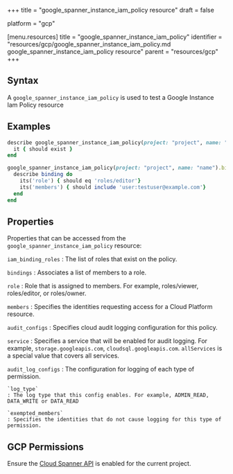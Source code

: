 +++
title = "google_spanner_instance_iam_policy resource"
draft = false

platform = "gcp"

[menu.resources]
    title = "google_spanner_instance_iam_policy"
    identifier = "resources/gcp/google_spanner_instance_iam_policy.md google_spanner_instance_iam_policy resource"
    parent = "resources/gcp"
+++

## Syntax

A `google_spanner_instance_iam_policy` is used to test a Google Instance Iam Policy resource

## Examples

```ruby
describe google_spanner_instance_iam_policy(project: "project", name: "name") do
  it { should exist }
end

google_spanner_instance_iam_policy(project: "project", name: "name").bindings.each do |binding|
  describe binding do
    its('role') { should eq 'roles/editor'}
    its('members') { should include 'user:testuser@example.com'}
  end
end
```

## Properties

Properties that can be accessed from the `google_spanner_instance_iam_policy` resource:

`iam_binding_roles`
: The list of roles that exist on the policy.

`bindings`
: Associates a list of members to a role.

  `role`
  : Role that is assigned to members. For example, roles/viewer, roles/editor, or roles/owner.

  `members`
  : Specifies the identities requesting access for a Cloud Platform resource.

`audit_configs`
: Specifies cloud audit logging configuration for this policy.

  `service`
  : Specifies a service that will be enabled for audit logging. For example, `storage.googleapis.com`, `cloudsql.googleapis.com`. `allServices`  is a special value that covers all services.

  `audit_log_configs`
  : The configuration for logging of each type of permission.

    `log_type`
    : The log type that this config enables. For example, ADMIN_READ, DATA_WRITE or DATA_READ

    `exempted_members`
    : Specifies the identities that do not cause logging for this type of permission.

## GCP Permissions

Ensure the [Cloud Spanner API](https://console.cloud.google.com/apis/library/spanner.googleapis.com/) is enabled for the current project.
